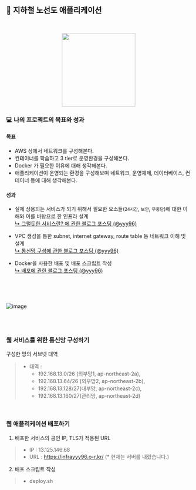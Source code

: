 <br>

## 🚉 지하철 노선도 애플리케이션
<br>

<p align="center">
    <img width="200px;" src="https://raw.githubusercontent.com/woowacourse/atdd-subway-admin-frontend/master/images/main_logo.png"/>
</p>


### 💻 나의 프로젝트의 목표와 성과
#### 목표
- AWS 상에서 네트워크를 구성해본다.
- 컨테이너를 학습하고 3 tier로 운영환경을 구성해본다.
- Docker 가 필요한 이유에 대해 생각해본다.
- 애플리케이션이 운영되는 환경을 구성해보며 네트워크, 운영체제, 데이터베이스, 컨테이너 등에 대해 생각해본다.

#### 성과
- 실제 상용되는 서비스가 되기 위해서 필요한 요소들(`24시간`, `보안`, `무중단`)에 대한 이해와 이를 바탕으로 한 인프라 설계 <br>
  [↳ 그럴듯한 서비스란? 에 관한 블로그 포스팅 (@yyy96)](https://velog.io/@yyy96/인프라-미션)
  
- VPC 생성을 통한 subnet, internet gateway, route table 등 네트워크 이해 및 설계 <br>
  [↳ 통신망 구성에 관한 블로그 포스팅 (@yyy96)](https://velog.io/@yyy96/통신망)
  
- Docker을 사용한 배포 및 배포 스크립트 작성<br>
  [↳ 배포에 관한 블로그 포스팅 (@yyy96)](https://velog.io/@yyy96/통신망)


<br><br><br>

![image](https://user-images.githubusercontent.com/65826145/198815976-1e528d2e-068b-4ca3-8843-bb00f8bc7be9.png)

<br><br>

### 웹 서비스를 위한 통신망 구성하기
구성한 망의 서브넷 대역
> - 대역 :
>   - 192.168.13.0/26 (외부망1, ap-northeast-2a), 
>   - 192.168.13.64/26 (외부망2, ap-northeast-2b), 
>   - 192.168.13.128/27(내부망, ap-northeast-2c), 
>   - 192.168.13.160/27(관리망, ap-northeast-2d)

<br>

### 웹 애플리케이션 배포하기
1. 배포한 서비스의 공인 IP, TLS가 적용된 URL
> - IP  : 13.125.146.68
> - URL : https://infrayyy96.o-r.kr/ (* 현재는 서버를 내렸습니다.)

2. 배포 스크립트 작성
> - deploy.sh
